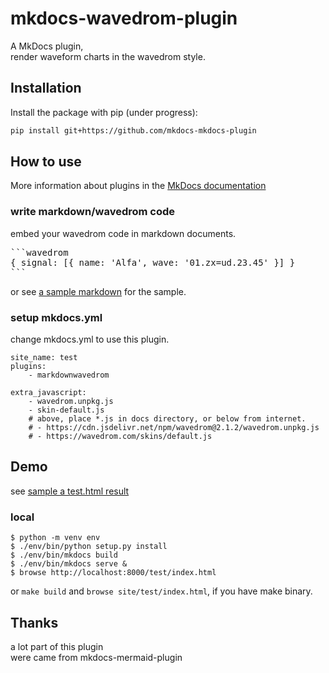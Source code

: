 mkdocs-wavedrom-plugin
=========================================================
A MkDocs plugin,  
render waveform charts in the wavedrom style.



Installation
--------------------------

Install the package with pip (under progress):

```bash
pip install git+https://github.com/mkdocs-mkdocs-plugin
```



How to use
--------------------------
More information about plugins in the [MkDocs documentation][mkdocs-plugins]

[mkdocs-plugins]: http://www.mkdocs.org/user-guide/plugins/


### write markdown/wavedrom code
embed your wavedrom code in markdown documents.

<pre>
```wavedrom
{ signal: [{ name: 'Alfa', wave: '01.zx=ud.23.45' }] }
```
</pre>

or see [a sample markdown](docs/test.md) for the sample.



### setup mkdocs.yml
change mkdocs.yml to use this plugin.

```
site_name: test
plugins:
    - markdownwavedrom

extra_javascript:
    - wavedrom.unpkg.js
    - skin-default.js
    # above, place *.js in docs directory, or below from internet.
    # - https://cdn.jsdelivr.net/npm/wavedrom@2.1.2/wavedrom.unpkg.js
    # - https://wavedrom.com/skins/default.js
```



Demo
--------------------------
see [sample a test.html result](http://htmlpreview.github.io/?https://github.com/kuri65536/mkdocs-wavedrom-plugin/test.html)

### local

```shell
$ python -m venv env
$ ./env/bin/python setup.py install
$ ./env/bin/mkdocs build
$ ./env/bin/mkdocs serve &
$ browse http://localhost:8000/test/index.html
```

or `make build` and `browse site/test/index.html`, if you have make binary.



Thanks
--------------------------
a lot part of this plugin  
were came from mkdocs-mermaid-plugin

